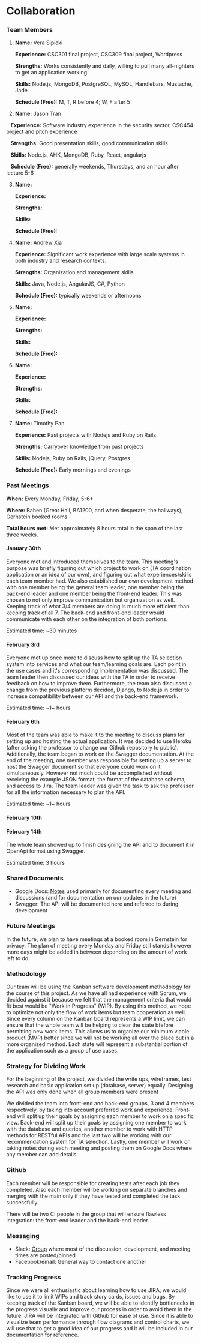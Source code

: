 # Collaboration

### Team Members

1. **Name:** Vera Sipicki
	
    **Experience:** CSC301 final project, CSC309 final project, Wordpress
    
    **Strengths:** Works consistently and daily, willing to pull many all-nighters to get an application working
    
    **Skills:** Node.js, MongoDB, PostgreSQL, MySQL, Handlebars, Mustache, Jade
    
    **Schedule (Free):** M, T, R before 4; W, F after 5 
    
2. **Name:** Jason Tran	

    **Experience:** Software industry experience in the security sector, CSC454 project and pitch experience
    
    **Strengths:** Good presentation skills, good communication skills
    
    **Skills:** Node.js, AHK, MongoDB, Ruby, React, angularjs
    
    **Schedule (Free):** generally weekends, Thursdays, and an hour after lecture 5-6
    
3. **Name:**
	
    **Experience:**
    
    **Strengths:**
    
    **Skills:**
    
    **Schedule (Free):**
    
4. **Name:** Andrew Xia
	
    **Experience:** Significant work experience with large scale systems in both industry and research contexts.
    
    **Strengths:** Organization and management skills
    
    **Skills:** Java, Node.js, AngularJS, C#, Python
    
    **Schedule (Free):** typically weekends or afternoons
    
5. **Name:**
	
    **Experience:**
    
    **Strengths:**
    
    **Skills:**
    
    **Schedule (Free):**
    
6. **Name:**
	
    **Experience:**
    
    **Strengths:**
    
    **Skills:**
    
    **Schedule (Free):**
    
7. **Name:** Timothy Pan
	
    **Experience:** Past projects with Nodejs and Ruby on Rails
    
    **Strengths:** Carryover knowledge from past projects
    
    **Skills:** Nodejs, Ruby on Rails, jQuery, Postgres
    
    **Schedule (Free):** Early mornings and evenings


### Past Meetings

**When:** Every Monday, Friday, 5-6+

**Where:** Bahen (Great Hall, BA1200, and when desperate, the hallways), Gernstein booked rooms

**Total hours met:** Met approximately 8 hours total in the span of the last three weeks.

#### January 30th
Everyone met and introduced themselves to the team. This meeting's purpose was briefly figuring out which project to work on (TA coordination application or an idea of our own), and figuring out what experiences/skills each team member had. We also established our own development method with one member being the general team leader, one member being the back-end leader and one member being the front-end leader. This was chosen to not only improve communication but organization as well. Keeping track of what 3/4 members are doing is much more efficient than keeping track of all 7. The back-end and front-end leader would communicate with each other on the integration of both portions.

Estimated time: ~30 minutes

#### February 3rd
Everyone met up once more to discuss how to split up the TA selection system into services and what our team/learning goals are. Each point in the use cases and it's corresponding implementation was discussed. The team leader then discussed our ideas with the TA in order to receive feedback on how to improve them. Furthermore, the team also discussed a change from the previous platform decided, Django, to Node.js in order to increase compatibility between our API and the back-end framework.

Estimated time: ~1+ hours

#### February 6th
Most of the team was able to make it to the meeting to discuss plans for setting up and hosting the actual application. It was decided to use Heroku (after asking the professor to change our Github repository to public). Additionally, the team began to work on the Swagger documentation. At the end of the meeting, one member was responsible for setting up a server to host the Swagger document so that everyone could work on it simultaneously. However not much could be accomplished without receiving the example JSON format, the format of the database schema, and access to Jira. The team leader was given the task to ask the professor for all the information necessary to plan the API.

Estimated time: ~1+ hours

#### February 10th



#### February 14th
The whole team showed up to finish designing the API and to document it in OpenApi format using Swagger.

Estimated time: 3 hours

### Shared Documents

* Google Docs: [Notes](https://docs.google.com/document/d/1F2AfiEcxOFLsu5fYQ2xPJl1_T3tKH10XBU5hBDyPWY8/edit#heading=h.wcyofgdcqjp1) used primarily for documenting every meeting and discussions (and for documentation on our updates in the future)
* Swagger: The API will be documented here and referred to during development

### Future Meetings
In the future, we plan to have meetings at a booked room in Gernstein for privacy. The plan of meeting every Monday and Friday still stands however more days might be added in between depending on the amount of work left to do.

### Methodology
Our team will be using the Kanban software development methodology for the course of this project. As we have all had experience with Scrum, we decided against it because we felt that the management criteria that would fit best would be "Work in Progress" (WIP). By using this method, we hope to optimize not only the flow of work items but team cooperation as well. Since every column on the Kanban board represents a WIP limit, we can ensure that the whole team will be helping to clear the state bfefore permitting new work items. This allows us to organize our minimum viable product (MVP) better since we will not be working all over the place but in a more organized method. Each state will represent a substantial portion of the application such as a group of use cases.

### Strategy for Dividing Work
For the beginning of the project, we divided the write ups, wireframes, test research and basic application set up (database, server) equally. Designing the API was only done when all group members were present

We divided the team into front-end and back-end groups, 3 and 4 members respectively, by taking into account preferred work and experience. Front-end will split up their goals by assigning each member to work on a specific view. Back-end will split up their goals by assigning one member to work with the database and queries, another member to work with HTTP methods for RESTful APIs and the last two will be working with our recommendation system for TA selection. Lastly, one member will work on taking notes during each meeting and posting them on Google Docs where any member can add details.

### Github
Each member will be responsible for creating tests after each job they completed. Also each member will be working on separate branches and merging with the main only if they have tested and completed the task successfully. 

There will be two CI people in the group that will ensure flawless integration: the front-end leader and the back-end leader. 

### Messaging
* Slack: [Group](https://csc302projectgroup.slack.com/) where most of the discussion, development, and meeting times are posted/pinned
* Facebook/email: General way to contact one another

### Tracking Progress
Since we were all enthusiastic about learning how to use JIRA, we would like to use it to limit WIPs and track story cards, issues and bugs. By keeping track of the Kanban board, we will be able to identify bottlenecks in the progress visually and improve our process in order to avoid them in the future. JIRA will be integrated with Github for ease of use. Since it is able to visualize team performance through flow diagrams and control charts, we will use that to get a good idea of our progress and it will be included in our documentation for reference.
